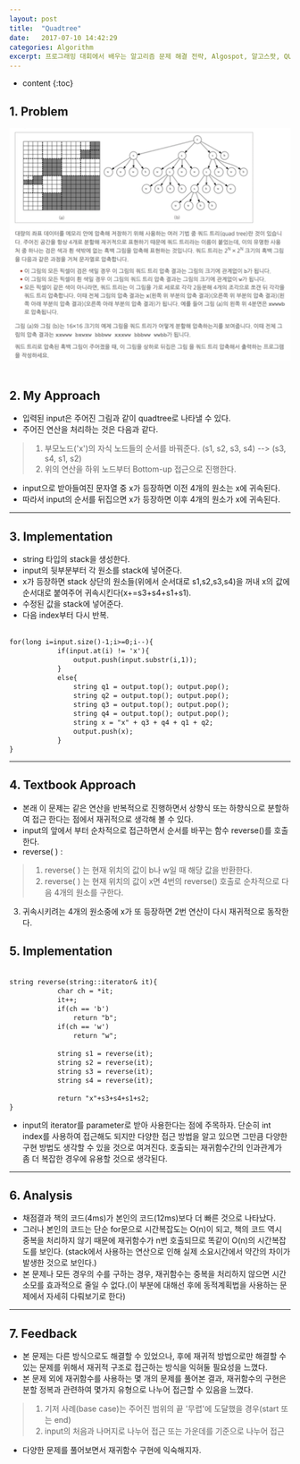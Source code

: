 ```yaml
---
layout: post
title:  "Quadtree"
date:   2017-07-10 14:42:29
categories: Algorithm
excerpt: 프로그래밍 대회에서 배우는 알고리즘 문제 해결 전략, Algospot, 알고스팟, QUADTREE, 분할정복, Divede and Conquer
---
```


* content
{:toc}

## 1. Problem
![screenshot](/img/quadtree_problem.png)
<br>
<br>

## 2. My Approach
* 입력된 input은 주어진 그림과 같이 quadtree로 나타낼 수 있다.
* 주어진 연산을 처리하는 것은 다음과 같다.
>1. 부모노드('x')의 자식 노드들의 순서를 바꿔준다.
(s1, s2, s3, s4) --> (s3, s4, s1, s2)
>2. 위의 연산을 하위 노드부터 Bottom-up 접근으로 진행한다.
* input으로 받아들여진 문자열 중 x가 등장하면 이전 4개의 원소는 x에 귀속된다.
* 따라서 input의 순서를 뒤집으면 x가 등장하면 이후 4개의 원소가 x에 귀속된다.

---
## 3. Implementation
* string 타입의  stack을 생성한다.
* input의 뒷부분부터 각 원소를 stack에 넣어준다.
* x가 등장하면 stack 상단의 원소들(위에서 순서대로 s1,s2,s3,s4)을 꺼내 x의 값에 순서대로 붙여주어 귀속시킨다(x+=s3+s4+s1+s1).
* 수정된 값을  stack에 넣어준다.
* 다음 index부터 다시 반복.

<pre><code>
for(long i=input.size()-1;i>=0;i--){
            if(input.at(i) != 'x'){
                output.push(input.substr(i,1));
            }
            else{
                string q1 = output.top(); output.pop();
                string q2 = output.top(); output.pop();
                string q3 = output.top(); output.pop();
                string q4 = output.top(); output.pop();
                string x = "x" + q3 + q4 + q1 + q2;
                output.push(x);
            }
}
</code></pre>


---
## 4. Textbook Approach
* 본래 이 문제는 같은 연산을 반복적으로 진행하면서 상향식 또는 하향식으로 분할하여 접근 한다는 점에서 재귀적으로 생각해 볼 수 있다.
* input의 앞에서 부터 순차적으로 접근하면서 순서를 바꾸는 함수 reverse()를 호출한다.
* reverse( ) :
>1. reverse( ) 는 현재 위치의 값이 b나 w일 때 해당 값을 반환한다.
>2. reverse( ) 는 현재 위치의 값이 x면 4번의 reverse() 호출로 순차적으로 다음 4개의 원소를 구한다.
3. 귀속시키려는 4개의 원소중에 x가 또 등장하면 2번 연산이 다시 재귀적으로 동작한다.

## 5. Implementation
<pre><code>
string reverse(string::iterator& it){
            char ch = *it;
            it++;
            if(ch == 'b')
                return "b";
            if(ch == 'w')
                return "w";

            string s1 = reverse(it);
            string s2 = reverse(it);
            string s3 = reverse(it);
            string s4 = reverse(it);

            return "x"+s3+s4+s1+s2;
}
</code></pre>

* input의 iterator를 parameter로 받아 사용한다는 점에 주목하자. 단순히 int index를 사용하여 접근해도 되지만 다양한 접근 방법을 알고 있으면 그만큼 다양한 구현 방법도 생각할 수 있을 것으로 여겨진다. 호출되는 재귀함수간의 인과관계가 좀 더 복잡한 경우에 유용할 것으로 생각된다.  

---
## 6. Analysis
* 채점결과 책의 코드(4ms)가 본인의 코드(12ms)보다 더 빠른 것으로 나타났다.
* 그러나 본인의 코드는 단순 for문으로 시간복잡도는 O(n)이 되고, 책의 코드 역시 중복을 처리하지 않기 때문에 재귀함수가 n번 호출되므로 똑같이 O(n)의 시간복잡도를 보인다. (stack에서 사용하는 연산으로 인해 실제 소요시간에서 약간의 차이가 발생한 것으로 보인다.)
* 본 문제나 모든 경우의 수를 구하는 경우, 재귀함수는 중복을 처리하지 않으면 시간소모를 효과적으로 줄일 수 없다.(이 부분에 대해선 후에 동적계획법을 사용하는 문제에서 자세히 다뤄보기로 한다)

---
## 7. Feedback
* 본 문제는 다른 방식으로도 해결할 수 있었으나, 후에 재귀적 방법으로만 해결할 수 있는 문제를 위해서 재귀적 구조로 접근하는 방식을 익혀둘 필요성을 느꼈다.
* 본 문제 외에 재귀함수를 사용하는 몇 개의 문제를 풀어본 결과, 재귀함수의 구현은 분할 정복과 관련하여 몇가지 유형으로 나누어 접근할 수 있음을 느꼈다.
>1. 기저 사례(base case)는 주어진 범위의 끝 '무렵'에 도달했을 경우(start 또는 end)
>2. input의 처음과 나머지로 나누어 접근 또는 가운데를 기준으로 나누어 접근

* 다양한 문제를 풀어보면서 재귀함수 구현에 익숙해지자.

